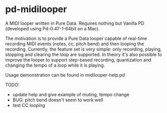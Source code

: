 # pd-midilooper
A MIDI looper written in Pure Data. Requires nothing but Vanilla PD (developed using Pd-0.47-1-64bit on a Mac).

The motivation is to provide a Pure Data looper capable of real-time recording MIDI events (notes, cc, pitch bend) and then looping the recording. Currently, the feature set is very simple: only recording, playing, stopping and clearing the loop are supported. In theory it's also possible to improve the looper to support step-based recording, quantization and changing the tempo of a loop while it is playing.

Usage demonstration can be found in midilooper-help.pd

TODO:
  * update help and give example of muting, tempo change
  * BUG: pitch bend doesn't seem to work well
  * test CC looping

